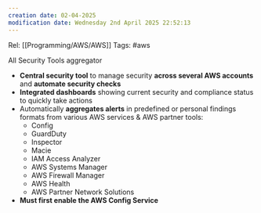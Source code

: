 ```yaml
---
creation date: 02-04-2025
modification date: Wednesday 2nd April 2025 22:52:13
---
```

Rel: [[Programming/AWS/AWS]]
Tags: #aws


All Security Tools aggregator
- **Central security tool** to manage security **across several AWS accounts** and **automate security checks**
- **Integrated dashboards** showing current security and compliance status to quickly take actions
- Automatically **aggregates alerts** in predefined or personal findings formats from various AWS services & AWS partner tools:
    - Config       
    - GuardDuty
    - Inspector
    - Macie
    - IAM Access Analyzer
    - AWS Systems Manager
    - AWS Firewall Manager
    - AWS Health
    - AWS Partner Network Solutions
- **Must first enable the AWS Config Service**